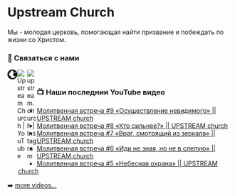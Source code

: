 # Upstream Church

Мы - молодая церковь, помогающая найти призвание и побеждать по жизни со Христом.

### 👥 Связаться с нами

[<img align="left" alt="upstream.life" width="22px" src="https://raw.githubusercontent.com/iconic/open-iconic/master/svg/globe.svg" />][website]
[<img align="left" alt="UpstreamChurch | YouTube" width="22px" src="https://cdn.jsdelivr.net/npm/simple-icons@v3/icons/youtube.svg" />][youtube]
[<img align="left" alt="upstream.church | Instagram" width="22px" src="https://cdn.jsdelivr.net/npm/simple-icons@v3/icons/instagram.svg" />][instagram]

<br />

### 📺 Наши последнии YouTube видео
<!-- YOUTUBE:START -->
- [Молитвенная встреча #9 «Осуществление невидимого» || UPSTREAM church](https://www.youtube.com/watch?v=7mjR31lVIIw)
- [Молитвенная встреча #8 «Кто сильнее?» || UPSTREAM church](https://www.youtube.com/watch?v=uWd62zg0XRE)
- [Молитвенная встреча #7 «Враг, смотрящий из зеркала» || UPSTREAM church](https://www.youtube.com/watch?v=Nl-qlTNcV0Y)
- [Молитвенная встреча #6 «Иди не зная, но не в слепую» || UPSTREAM church](https://www.youtube.com/watch?v=08mmE5wI0cM)
- [Молитвенная встреча #5 «Небесная охрана» || UPSTREAM church](https://www.youtube.com/watch?v=nrSP4emsZew)
<!-- YOUTUBE:END -->

➡️ [more videos...](https://youtube.com/UpstreamChurch)

[website]: https://upstream.life/
[youtube]: https://youtube.com/UpstreamChurch
[instagram]: https://www.instagram.com/upstream.church
